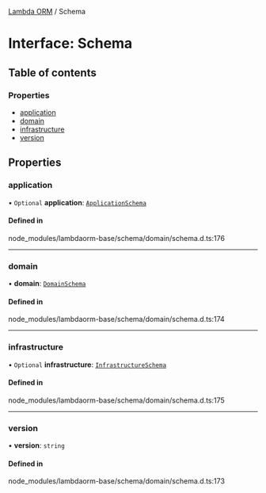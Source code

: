 [Lambda ORM](../README.md) / Schema

# Interface: Schema

## Table of contents

### Properties

- [application](Schema.md#application)
- [domain](Schema.md#domain)
- [infrastructure](Schema.md#infrastructure)
- [version](Schema.md#version)

## Properties

### application

• `Optional` **application**: [`ApplicationSchema`](ApplicationSchema.md)

#### Defined in

node_modules/lambdaorm-base/schema/domain/schema.d.ts:176

___

### domain

• **domain**: [`DomainSchema`](DomainSchema.md)

#### Defined in

node_modules/lambdaorm-base/schema/domain/schema.d.ts:174

___

### infrastructure

• `Optional` **infrastructure**: [`InfrastructureSchema`](InfrastructureSchema.md)

#### Defined in

node_modules/lambdaorm-base/schema/domain/schema.d.ts:175

___

### version

• **version**: `string`

#### Defined in

node_modules/lambdaorm-base/schema/domain/schema.d.ts:173

